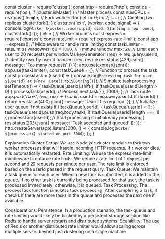 const cluster = require('cluster');
const http = require('http');
const os = require('os');
if (cluster.isMaster) {
 // Master process
 const numCPUs = os.cpus().length;
 // Fork workers
 for (let i = 0; i < 2; i++) { // Creating two replicas
 cluster.fork();
 }
 cluster.on('exit', (worker, code, signal) => {
 console.log(`Worker ${worker.process.pid} died. Starting a new 
one.`);
 cluster.fork();
 });
} else {
 // Worker process
 const express = require('express');
 const rateLimit = require('express-rate-limit');
 const app = express();
 // Middleware to handle rate limiting
 const taskLimiter = rateLimit({
 windowMs: 60 * 1000, // 1 minute window
 max: 20, // Limit each user to 20 requests per windowMs
 keyGenerator: (req) => req.query.userId, // Identify user by userId
 handler: (req, res) => res.status(429).json({ message: 'Too many 
requests' })
 });
 app.use(express.json());
 app.use(taskLimiter);
 const taskQueue = {};
 // Function to process the task
 const processTask = (userId) => {
 console.log(`Processing task for user ${userId} at ${new 
Date().toISOString()}`);
 // Simulate task processing
 setTimeout(() => {
 taskQueue[userId].shift();
 if (taskQueue[userId].length > 0) {
 processTask(userId); // Process next task
 }
 }, 1000);
 };
 // Task route
 app.post('/task', (req, res) => {
 const userId = req.query.userId;
 if (!userId) {
 return res.status(400).json({ message: 'User ID is required' });
 }
 // Initialize user queue if not exists
 if (!taskQueue[userId]) {
 taskQueue[userId] = [];
 }
 taskQueue[userId].push(req.body.task);
 if (taskQueue[userId].length === 1) {
 processTask(userId); // Start processing if not already processing
 }
 res.status(202).json({ message: 'Task accepted and queued' });
 });
 http.createServer(app).listen(3000, () => {
 console.log(`Worker ${process.pid} started on port 3000`);
 });
}

 Explanation
Cluster Setup: We use Node.js's cluster module to fork two worker 
processes that will handle incoming HTTP requests. If a worker dies, it 
is automatically restarted.
Rate Limiting: We use the express-rate-limit middleware to enforce 
rate limits. We define a rate limit of 1 request per second and 20 
requests per minute per user. The rate limit is enforced based on the 
userId passed in the request query.
Task Queue: We maintain a task queue for each user. When a new 
task is submitted, it is added to the queue. If no other task is currently 
being processed for that user, the task is processed immediately; 
otherwise, it is queued.
Task Processing: The processTask function simulates task 
processing. After completing a task, it checks if there are more tasks in 
the queue and processes the next one if available.
 
 Considerations:
Persistence: In a production scenario, the task queue and rate 
limiting would likely be backed by a persistent storage solution like Redis 
to handle server restarts and distributed systems.
Scalability: The use of Redis or another distributed rate limiter would 
allow scaling across multiple servers beyond just clustering on a single 
machine
